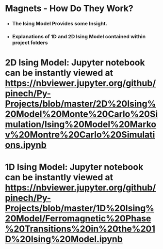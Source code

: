 # Magnets - How Do They Work? 
* ### The Ising Model Provides some Insight. 
* ### Explanations of 1D and 2D Ising Model contained within project folders 


# 2D Ising Model: Jupyter notebook can be instantly viewed at https://nbviewer.jupyter.org/github/pinech/Py-Projects/blob/master/2D%20Ising%20Model%20Monte%20Carlo%20Simulation/Ising%20Model%20Markov%20Montre%20Carlo%20Simulations.ipynb

# 1D Ising Model: Jupyter notebook can be instantly viewed at https://nbviewer.jupyter.org/github/pinech/Py-Projects/blob/master/1D%20Ising%20Model/Ferromagnetic%20Phase%20Transitions%20in%20the%201D%20Ising%20Model.ipynb


